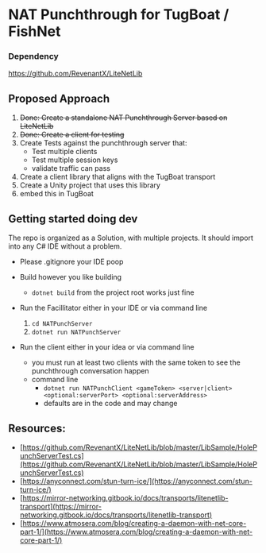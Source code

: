 # NAT Punchthrough for TugBoat / FishNet

### Dependency
https://github.com/RevenantX/LiteNetLib
## Proposed Approach

1. <del>Done: Create a standalone NAT Punchthrough Server based on LiteNetLib</del>
1. <del>Done: Create a client for testing</del>
1. Create Tests against the punchthrough server that:
	- Test multiple clients
	- Test multiple session keys
	- validate traffic can pass
1. Create a client library that aligns with the TugBoat transport
1. Create a Unity project that uses this library
1. embed this in TugBoat


## Getting started doing dev

The repo is organized as a Solution, with multiple projects.  It should import into any C# IDE without a problem.  

- Please .gitignore your IDE poop
- Build however you like building 
	- ```dotnet build``` from the project root works just fine
- Run the Facillitator either in your IDE or via command line
	1. ```cd NATPunchServer```
	1. ```dotnet run NATPunchServer```

- Run the client either in your idea or via command line
	- you must run at least two clients with the same token to see the punchthrough conversation happen
	- command line 
		- ```dotnet run NATPunchClient <gameToken> <server|client> <optional:serverPort> <optional:serverAddress>```
		- defaults are in the code and may change



	
## Resources:
- [https://github.com/RevenantX/LiteNetLib/blob/master/LibSample/HolePunchServerTest.cs](https://github.com/RevenantX/LiteNetLib/blob/master/LibSample/HolePunchServerTest.cs)
- [https://anyconnect.com/stun-turn-ice/](https://anyconnect.com/stun-turn-ice/)
- [https://mirror-networking.gitbook.io/docs/transports/litenetlib-transport](https://mirror-networking.gitbook.io/docs/transports/litenetlib-transport)
- [https://www.atmosera.com/blog/creating-a-daemon-with-net-core-part-1/](https://www.atmosera.com/blog/creating-a-daemon-with-net-core-part-1/)
